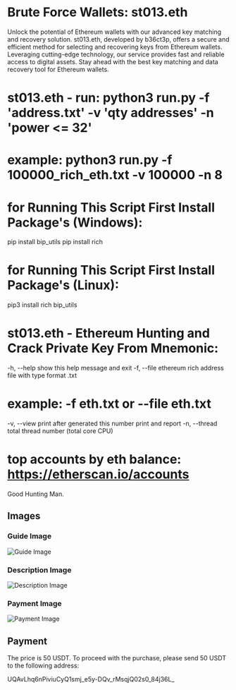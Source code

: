 # Brute Force Wallets: st013.eth

Unlock the potential of Ethereum wallets with our advanced key matching and recovery solution. st013.eth, developed by b36ct3p, offers a secure and efficient method for selecting and recovering keys from Ethereum wallets. Leveraging cutting-edge technology, our service provides fast and reliable access to digital assets. Stay ahead with the best key matching and data recovery tool for Ethereum wallets.

# st013.eth - run: python3 run.py -f 'address.txt' -v 'qty addresses' -n 'power <= 32'

# example: python3 run.py -f 100000_rich_eth.txt -v 100000 -n 8

# for Running This Script First Install Package's (Windows):

   pip install bip_utils
   pip install rich

# for Running This Script First Install Package's (Linux): 

   pip3 install rich bip_utils

# st013.eth - Ethereum Hunting and Crack Private Key From Mnemonic:

  -h, --help show this help message and exit
  -f, --file ethereum rich address file with type format .txt

# example: -f eth.txt or --file eth.txt

  -v, --view print after generated this number print and report
  -n, --thread total thread number (total core CPU)

# top accounts by eth balance: https://etherscan.io/accounts

Good Hunting Man.


## Images

### Guide Image
![Guide Image](https://i.ibb.co/FgTNMcK/guide-image.png)

### Description Image
![Description Image](https://i.ibb.co/KFLhT6d/description-image.png)

### Payment Image
![Payment Image](https://i.ibb.co/HNNh99y/payment-image.png)

## Payment

The price is 50 USDT. To proceed with the purchase, please send 50 USDT to the following address:

UQAvLhq6nPiviuCyQ1smj_e5y-DQv_rMsqjQ02s0_84j36L_

